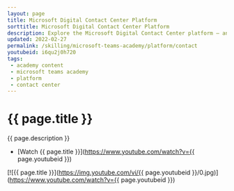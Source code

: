 ```yaml
---
layout: page
title: Microsoft Digital Contact Center Platform
sorttitle: Microsoft Digital Contact Center Platform
description: Explore the Microsoft Digital Contact Center platform — an all-in-one solution for exceptional customer engagement across channels. We'll dive into the business problem, market and partner opportunities, benefits, architecture, and licensing.
updated: 2022-02-27
permalink: /skilling/microsoft-teams-academy/platform/contact
youtubeid: i6qu2j0h720
tags: 
 - academy content
 - microsoft teams academy
 - platform
 - contact center
---
```


# {{ page.title }}

{{ page.description }}

* [Watch {{ page.title }}](https://www.youtube.com/watch?v={{ page.youtubeid }})

[![{{ page.title }}](https://img.youtube.com/vi/{{ page.youtubeid }}/0.jpg)](https://www.youtube.com/watch?v={{ page.youtubeid }})